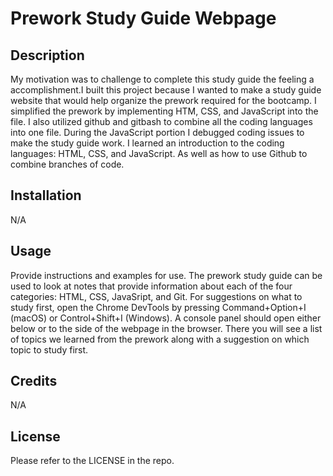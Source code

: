 # Prework Study Guide Webpage

## Description

My motivation was to challenge to complete this study guide the feeling a accomplishment.I built this project because I wanted to make a study guide website that would help organize the prework required for the bootcamp. I simplified the prework by implementing HTM, CSS, and JavaScript into the file. I also utilized github and gitbash to combine all the coding languages into one file. During the JavaScript portion I debugged coding issues to make the study guide work. I learned an introduction to the coding languages: HTML, CSS, and JavaScript. As well as how to use Github to combine branches of code.

## Installation

N/A

## Usage

Provide instructions and examples for use. The prework study guide can be used to look at notes that provide information about each of the four categories: HTML, CSS, JavaSript, and Git. For suggestions on what to study first, open the Chrome DevTools by pressing Command+Option+I (macOS) or Control+Shift+I (Windows). A console panel should open either below or to the side of the webpage in the browser. There you will see a list of topics we learned from the prework along with a suggestion on which topic to study first.

## Credits

N/A

## License

Please refer to the LICENSE in the repo.